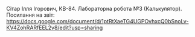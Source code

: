 Сітар Ілля Ігорович, КВ-84.
Лабораторна робота №3 (Калькулятор).
Посилання на звіт: 
https://docs.google.com/document/d/1ptRtXaeTG4UGPOvhxcQ0bSnoLv-KV4ZohRARfEEL2v8/edit?usp=sharing